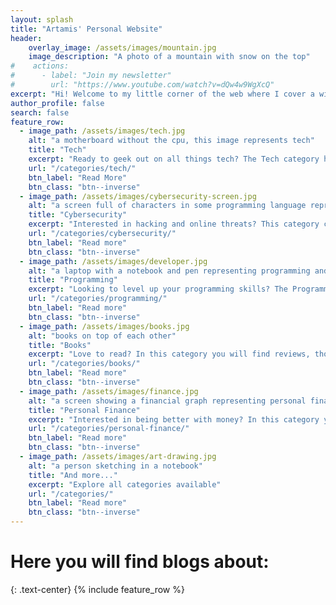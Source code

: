 ```yaml
---
layout: splash
title: "Artamis' Personal Website"
header:
    overlay_image: /assets/images/mountain.jpg
    image_description: "A photo of a mountain with snow on the top"
#    actions:
#      - label: "Join my newsletter"
#        url: "https://www.youtube.com/watch?v=dQw4w9WgXcQ"
excerpt: "Hi! Welcome to my little corner of the web where I cover a wide variety of topics that I'm passionate about hoping to inspire curiosity, encourage learning, and provide ideas for exploration."
author_profile: false
search: false
feature_row:
  - image_path: /assets/images/tech.jpg
    alt: "a motherboard without the cpu, this image represents tech"
    title: "Tech"
    excerpt: "Ready to geek out on all things tech? The Tech category has got you covered with the latest gadgets, apps, and breakthroughs in science and technology. From nerdy news to fun and fascinating finds, I've got your tech fix right here. So come on in and let's explore the future together!"
    url: "/categories/tech/"
    btn_label: "Read More"
    btn_class: "btn--inverse"
  - image_path: /assets/images/cybersecurity-screen.jpg
    alt: "a screen full of characters in some programming language representing cybersecurity"
    title: "Cybersecurity"
    excerpt: "Interested in hacking and online threats? This category covers a wide range of topics related to computer security, including ethical hacking, penetration testing, and cybercrime. Whether you're a professional in the field or just starting out, you'll find valuable information here."
    url: "/categories/cybersecurity/"
    btn_label: "Read more"
    btn_class: "btn--inverse"
  - image_path: /assets/images/developer.jpg
    alt: "a laptop with a notebook and pen representing programming and coding"
    title: "Programming"
    excerpt: "Looking to level up your programming skills? The Programming category is the place to be! You'll find tips, tricks, and tools you need to succeed. From coding and programming to web design and UX, I cover it all with fresh and insightful content."
    url: "/categories/programming/"
    btn_label: "Read more"
    btn_class: "btn--inverse"
  - image_path: /assets/images/books.jpg
    alt: "books on top of each other"
    title: "Books"
    excerpt: "Love to read? In this category you will find reviews, thoughts, and summaries about a wide variety of books, both fiction and non-fiction."
    url: "/categories/books/"
    btn_label: "Read more"
    btn_class: "btn--inverse"
  - image_path: /assets/images/finance.jpg
    alt: "a screen showing a financial graph representing personal finance"
    title: "Personal Finance"
    excerpt: "Interested in being better with money? In this category you will learn more about budgeting, investing, and helpful tips."
    url: "/categories/personal-finance/"
    btn_label: "Read more"
    btn_class: "btn--inverse"
  - image_path: /assets/images/art-drawing.jpg
    alt: "a person sketching in a notebook"
    title: "And more..."
    excerpt: "Explore all categories available"
    url: "/categories/"
    btn_label: "Read more"
    btn_class: "btn--inverse"
---
```

# Here you will find blogs about:
{: .text-center}
{% include feature_row %}